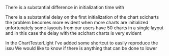 There is a substantial difference in initialization time with 

There is a substantial delay on the first initialization of the chart scicharts
the problem becomes more evident when more charts are initialized
unfortunately some layouts from our users have 50 charts in a single layout
and in this case the delay with the scichart charts is very evident

In the ChartTesterLight I've added some shortcut to easily reproduce the issu
We would like to know if there is anything that can be done to lower


